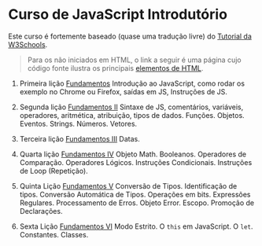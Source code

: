 # Curso de JavaScript Introdutório

Este curso é fortemente baseado (quase uma tradução livre) do [Tutorial da W3Schools](https://www.w3schools.com/js/).

> Para os não iniciados em HTML, o link a seguir é uma página cujo código
> fonte ilustra os principais [elementos de HTML](htmlTutor1.html).

  1. Primeira lição [Fundamentos](fundamento_js.md)
  Introdução ao JavaScript, como rodar os exemplo no Chrome ou Firefox,
  saídas em JS, Instruções de JS.

  2. Segunda lição [Fundamentos II](fundamentos2_js.md)
  Sintaxe de JS, comentários, variáveis, operadores, aritmética, atribuição,
  tipos de dados. Funções. Objetos. Eventos. Strings. Números. Vetores.

  3. Terceira lição [Fundamentos III](fundamentos3_js.md)
   Datas.

  4. Quarta lição [Fundamentos IV](fundamentos4_js.md)
  Objeto Math. Booleanos. Operadores de Comparação. Operadores Lógicos.
  Instruções Condicionais. Instruções de Loop (Repetição).

  5. Quinta Lição [Fundamentos V](fundamentos5_js.md)
  Conversão de Tipos. Identificação de tipos. Conversão Automática de Tipos.
  Operações em bits. Expressões Regulares. Processamento de Erros. Objeto Error.
  Escopo. Promoção de Declarações.

  6. Sexta Lição [Fundamentos VI](intermediario1_js.md)
  Modo Estrito. O `this` em JavaScript. O `let`. Constantes. Classes.
